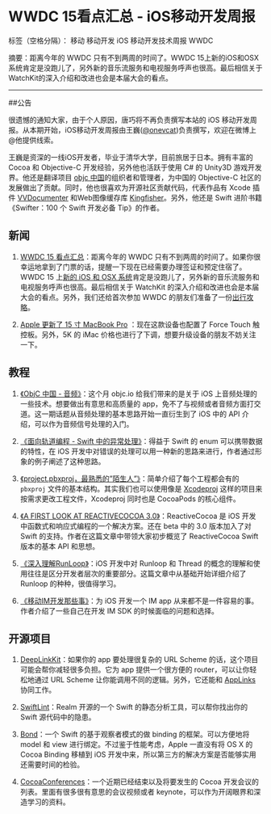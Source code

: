 # WWDC 15看点汇总 - iOS移动开发周报

标签（空格分隔）： 移动 移动开发 iOS 移动开发技术周报 WWDC

摘要：距离今年的 WWDC 只有不到两周的时间了。WWDC 15上新的iOS和OSX系统肯定是没跑儿了，另外新的音乐流服务和电视服务呼声也很高。最后相信关于WatchKit的深入介绍和改进也会是本届大会的看点。

---

##公告

很遗憾的通知大家，由于个人原因，唐巧将不再负责撰写本站的 iOS 移动开发周报。从本期开始，iOS移动开发周报由王巍([@onevcat](http://weibo.com/u/2210132365))负责撰写，欢迎在微博上@他提供线索。

王巍是资深的一线iOS开发者，毕业于清华大学，目前旅居于日本。拥有丰富的 Cocoa 和 Objective-C 开发经验，另外他也活跃于使用 C# 的 Unity3D 游戏开发界。他还是翻译项目 [objc 中国](http://objccn.io/)的组织者和管理者，为中国的 Objective-C 社区的发展做出了贡献。同时，他也很喜欢为开源社区贡献代码，代表作品有 Xcode 插件 [VVDocumenter](https://github.com/onevcat/VVDocumenter-Xcode) 和Web图像缓存库 [Kingfisher](https://github.com/onevcat/Kingfisher)。另外，他还是 Swift 进阶书籍《Swifter：100 个 Swift 开发必备 Tip》的作者。

## 新闻

1. [WWDC 15 看点汇总](http://www.macrumors.com/roundup/wwdc/)：距离今年的 WWDC 只有不到两周的时间了。如果你很幸运地拿到了门票的话，提醒一下现在已经需要办理签证和预定住宿了。WWDC 15 上[新的 iOS 和 OSX 系统](https://github.com/WebKit/webkit/blob/3f05ab43e61377874819cdc78840db426f97ae28/Source/WTF/wtf/Platform.h#L548)肯定是没跑儿了，另外新的音乐流服务和电视服务呼声也很高。最后相信关于 WatchKit 的深入介绍和改进也会是本届大会的看点。另外，我们还给首次参加 WWDC 的朋友们准备了一份[出行攻略](http://www.glimsoft.com/04/24/complete-guide-for-wwdc-newcomers-2014-edition/)。

2. [Apple 更新了 15 寸 MacBook Pro](http://www.apple.com/cn/macbook-pro/) ：现在这款设备也配置了 Force Touch 触控板。另外，5K 的 iMac 价格也进行了下调，想要升级设备的朋友不妨关注一下。

## 教程

1. [《ObjC 中国 - 音频》](http://objccn.io/issue-24/)：这个月 objc.io 给我们带来的是关于 iOS 上音频处理的一些技术。想要做出有意思和高质量的 app，免不了与视频或者音频方面打交道。这一期话题从音频处理的基本思路开始一直衍生到了 iOS 中的 API 介绍，可以作为音频信号处理的入门。

2. [《面向轨道编程 - Swift 中的异常处理》](http://blog.callmewhy.com/2015/04/20/error-handling-in-swift/)：得益于 Swift 的 enum 可以携带数据的特性，在 iOS 开发中对错误的处理可以用一种新的思路来进行，作者通过形象的例子阐述了这种思路。

3. [《project.pbxproj，最熟悉的”陌生人”》](http://www.olinone.com/?p=215)：简单介绍了每个工程都会有的 `pbxproj` 文件的基本结构。其实我们也可以使用像是 [Xcodeproj](https://github.com/CocoaPods/Xcodeproj) 这样的项目来按需求更改工程文件，Xcodeproj 同时也是 CocoaPods 的核心组件。

4. [《A FIRST LOOK AT REACTIVECOCOA 3.0》](http://blog.scottlogic.com/2015/04/24/first-look-reactive-cocoa-3.html)：ReactiveCocoa 是 iOS 开发中函数式和响应式编程的一个解决方案。还在 beta 中的 3.0 版本加入了对 Swift 的支持。作者在这篇文章中带领大家初步概览了 ReactiveCocoa Swift 版本的基本 API 和思想。

5.  [《深入理解RunLoop》](http://blog.ibireme.com/2015/05/18/runloop/)：iOS 开发中对 Runloop 和 Thread 的概念的理解和使用往往是区分开发者层次的重要部分。这篇文章中从基础开始详细介绍了 Runloop 的种种，很值得学习。

6. [《移动IM开发那些事》](http://xiangwangfeng.com/2015/05/20/移动IM开发那些事/)：为 iOS 开发一个 IM app 从来都不是一件容易的事。作者介绍了一些自己在开发 IM SDK 的时候面临的问题和选择。

## 开源项目

1. [DeepLinkKit](https://github.com/usebutton/DeepLinkKit)：如果你的 app 要处理很复杂的 URL Scheme 的话，这个项目可能会帮你减轻很多负担。它为 app 提供一个很方便的 router，可以让你轻松地通过 URL Scheme 让你能调用不同的逻辑。另外，它还能和 [AppLinks](http://applinks.org) 协同工作。

2. [SwiftLint](https://github.com/realm/SwiftLint)：Realm 开源的一个 Swift 的静态分析工具，可以帮你找出你的 Swift 源代码中的隐患。

3. [Bond](https://github.com/SwiftBond/Bond)：一个 Swift 的基于观察者模式的做 binding 的框架。可以方便地将 model 和 view 进行绑定。不过鉴于性能考虑，Apple 一直没有将 OS X  的 Cocoa Binding 移植到 iOS 开发中来，所以第三方的解决方案是否能够实用还需要时间的检验。

4. [CocoaConferences](https://github.com/Lascorbe/CocoaConferences)：一个近期已经结束以及将要发生的 Cocoa 开发会议的列表。里面有很多很有意思的会议视频或者 keynote，可以作为开阔眼界和深造学习的资料。




